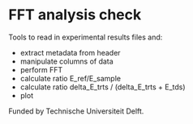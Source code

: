 # FFT analysis check

Tools to read in experimental results files and:
* extract metadata from header
* manipulate columns of data
* perform FFT
* calculate ratio E_ref/E_sample
* calculate ratio delta_E_trts / (delta_E_trts + E_tds)
* plot

Funded by Technische Universiteit Delft.
